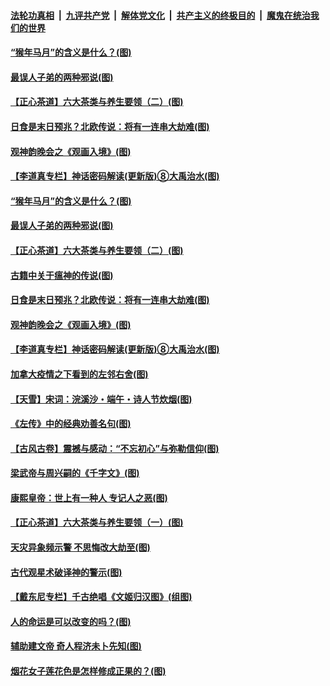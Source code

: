 ####  [法轮功真相](../../../../basic/blob/master/README.md?t=06250002) &nbsp;|&nbsp; [九评共产党](../../../../9ping.md/blob/master/README.md?t=06250002) &nbsp;|&nbsp; [解体党文化](../../../../jtdwh.md/blob/master/README.md?t=06250002)  &nbsp;|&nbsp; [共产主义的终极目的](../../../../gczydzjmd.md/blob/master/README.md?t=06250002) &nbsp;|&nbsp; [魔鬼在统治我们的世界](../../../../mgztzwmdsj.md/blob/master/README.md?t=06250002) 

#### [“猴年马月”的含义是什么？(图)](../pages/p7/937346.md?t=06250002) 

#### [最误人子弟的两种邪说(图)](../pages/p7/937431.md?t=06250002) 

#### [【正心茶道】六大茶类与养生要领（二）(图)](../pages/p7/936912.md?t=06250002) 

#### [日食是末日预兆？北欧传说：将有一连串大劫难(图)](../pages/p7/936700.md?t=06250002) 

#### [观神韵晚会之《观画入境》(图)](../pages/p7/935454.md?t=06250002) 

#### [【李道真专栏】神话密码解读(更新版)⑧大禹治水(图)](../pages/p7/937066.md?t=06250002) 

#### [“猴年马月”的含义是什么？(图)](../pages/p7/937346.md?t=06250002) 

#### [最误人子弟的两种邪说(图)](../pages/p7/937431.md?t=06250002) 

#### [【正心茶道】六大茶类与养生要领（二）(图)](../pages/p7/936912.md?t=06250002) 

#### [古籍中关于瘟神的传说(图)](../pages/p7/937430.md?t=06250002) 

#### [日食是末日预兆？北欧传说：将有一连串大劫难(图)](../pages/p7/936700.md?t=06250002) 

#### [观神韵晚会之《观画入境》(图)](../pages/p7/935454.md?t=06250002) 

#### [【李道真专栏】神话密码解读(更新版)⑧大禹治水(图)](../pages/p7/937066.md?t=06250002) 

#### [加拿大疫情之下看到的左邻右舍(图)](../pages/p7/937068.md?t=06250002) 

#### [【天雪】宋词：浣溪沙・端午・诗人节炊烟(图)](../pages/p7/937130.md?t=06250002) 

#### [《左传》中的经典劝善名句(图)](../pages/p7/936916.md?t=06250002) 

#### [【古风古卷】震撼与感动：“不忘初心”与弥勒信仰(图)](../pages/p7/937137.md?t=06250002) 

#### [梁武帝与周兴嗣的《千字文》(图)](../pages/p7/936914.md?t=06250002) 

#### [康熙皇帝：世上有一种人 专记人之恶(图)](../pages/p7/937141.md?t=06250002) 

#### [【正心茶道】六大茶类与养生要领（一）(图)](../pages/p7/936910.md?t=06250002) 

#### [天灾异象频示警 不思悔改大劫至(图)](../pages/p7/937076.md?t=06250002) 

#### [古代观星术破译神的警示(图)](../pages/p7/936938.md?t=06250002) 

#### [【戴东尼专栏】千古绝唱《文姬归汉图》(组图)](../pages/p7/933598.md?t=06250002) 

#### [人的命运是可以改变的吗？(图)](../pages/p7/936633.md?t=06250002) 

#### [辅助建文帝 奇人程济未卜先知(图)](../pages/p7/936751.md?t=06250002) 

#### [烟花女子莲花色是怎样修成正果的？(图)](../pages/p7/936627.md?t=06250002) 

